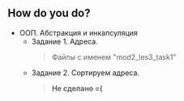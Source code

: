 ## How do you do?

- ООП. Абстракция и инкапсуляция
  - Задание 1. Адреса.
    > Файлы с именем "mod2_les3_task1" 
  - Задание 2. Сортируем адреса.
    > **Не сделано =(**